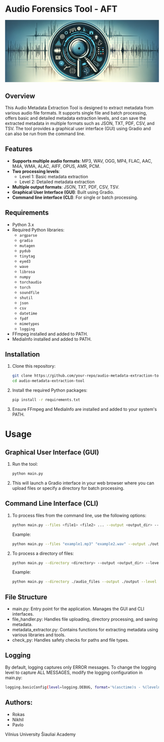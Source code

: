 # Audio Forensics Tool - AFT

![AFT](AFT.webp)

## Overview
This Audio Metadata Extraction Tool is designed to extract metadata from various audio file formats. It supports single file and batch processing, offers basic and detailed metadata extraction levels, and can save the extracted metadata in multiple formats such as JSON, TXT, PDF, CSV, and TSV. The tool provides a graphical user interface (GUI) using Gradio and can also be run from the command line.

## Features
- **Supports multiple audio formats**: MP3, WAV, OGG, MP4, FLAC, AAC, M4A, WMA, ALAC, AIFF, OPUS, AMR, PCM.
- **Two processing levels**: 
  - Level 1: Basic metadata extraction
  - Level 2: Detailed metadata extraction 
- **Multiple output formats**: JSON, TXT, PDF, CSV, TSV.
- **Graphical User Interface (GUI)**: Built using Gradio.
- **Command line interface (CLI)**: For single or batch processing.

## Requirements
- Python 3.x
- Required Python libraries:
  - `argparse`
  - `gradio`
  - `mutagen`
  - `pydub`
  - `tinytag`
  - `eyed3`
  - `wave`
  - `librosa`
  - `numpy`
  - `torchaudio`
  - `torch`
  - `soundfile`
  - `shutil`
  - `json`
  - `csv`
  - `datetime`
  - `fpdf`
  - `mimetypes`
  - `logging`
- FFmpeg installed and added to PATH.
- MediaInfo installed and added to PATH.

## Installation
1.  Clone this repository:
    ```bash
    git clone https://github.com/your-repo/audio-metadata-extraction-tool.git
    cd audio-metadata-extraction-tool
    ```

2.  Install the required Python packages:
    ```bash
    pip install -r requirements.txt
    ```

3.  Ensure FFmpeg and MediaInfo are installed and added to your system's PATH.

# Usage
## Graphical User Interface (GUI)

1.  Run the tool:
    ```bash
    python main.py
    ```

2.  This will launch a Gradio interface in your web browser where you can upload files or specify a directory for batch processing.

## Command Line Interface (CLI)

1.  To process files from the command line, use the following options:
    ```bash
    python main.py --files <file1> <file2> ... --output <output_dir> --level <level> --format <format> [--aggregate]
    ```
    Example:
    ```bash
    python main.py --files "example1.mp3" "example2.wav" --output ./output --level 1 --format json --aggregate
    ```

2.  To process a directory of files:
    ```bash
    python main.py --directory <directory> --output <output_dir> --level <level> --format <format> [--aggregate]
    ```
    Example:
    ```bash
    python main.py --directory ./audio_files --output ./output --level 2 --format pdf --aggregate
    ```

## File Structure
* main.py: Entry point for the application. Manages the GUI and CLI interfaces.
* file_handler.py: Handles file uploading, directory processing, and saving metadata.
* metadata_extractor.py: Contains functions for extracting metadata using various libraries and tools.
* check_py: Handles safety checks for paths and file types.

## Logging
By default, logging captures only ERROR messages. To change the logging level to capture ALL MESSAGES, modify the logging configuration in main.py:
  ```bash
  logging.basicConfig(level=logging.DEBUG, format='%(asctime)s - %(levelname)s - %(message)s')
  ```

## Authors:
- Rokas
- Nikhil
- Pavlo

Vilnius University Šiauliai Academy